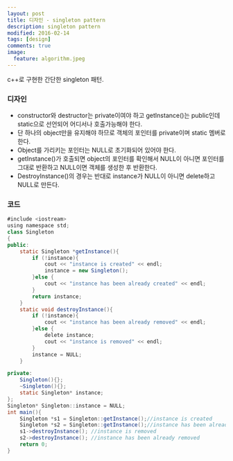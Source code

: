 ```yaml
---
layout: post
title: 디자인 - singleton pattern
description: singleton pattern
modified: 2016-02-14
tags: [design]
comments: true
image:
  feature: algorithm.jpeg
---
```

c++로 구현한 간단한 singleton 패턴. 

### 디자인 

- constructor와 destructor는 private이여야 하고 getInstance()는 public인데 static으로 선언되어 어디서나 호출가능해야 한다. 
- 단 하나의 object만을 유지해야 하므로 객체의 포인터를 private이며 static 멤버로 한다.
- Object를 가리키는 포인터는 NULL로 초기화되어 있어야 한다. 
- getInstance()가 호출되면 object의 포인터를 확인해서 NULL이 아니면 포인터를 그대로 반환하고 NULL이면 객체를 생성한 후 반환한다. 
- DestroyInstance()의 경우는 반대로 instance가 NULL이 아니면 delete하고 NULL로 만든다. 

### 코드 

```java
#include <iostream>
using namespace std;
class Singleton
{
public:
	static Singleton *getInstance(){
		if (!instance){
			cout << "instance is created" << endl;
			instance = new Singleton();
		}else {
			cout << "instance has been already created" << endl;
		}
		return instance;
	}
	static void destroyInstance(){
		if (!instance){
			cout << "instance has been already removed" << endl;
		}else {
			delete instance;
			cout << "instance is removed" << endl;
		}
		instance = NULL;
	}

private:
	Singleton(){};
	~Singleton(){};
	static Singleton* instance;
};
Singleton* Singleton::instance = NULL;
int main(){
	Singleton *s1 = Singleton::getInstance();//instance is created
	Singleton *s2 = Singleton::getInstance();//instance has been already created
	s1->destroyInstance(); //instance is removed
	s2->destroyInstance(); //instance has been already removed
	return 0;
}
```
